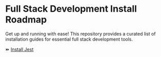 # Full Stack Development Install Roadmap
Get up and running with ease! This repository provides a curated list of installation guides for essential full stack development tools.

⏩ [Install Jest](https://github.com/zamcham/FullStack-Install-Roadmap/blob/main/Jest/Jest-Install.md)

